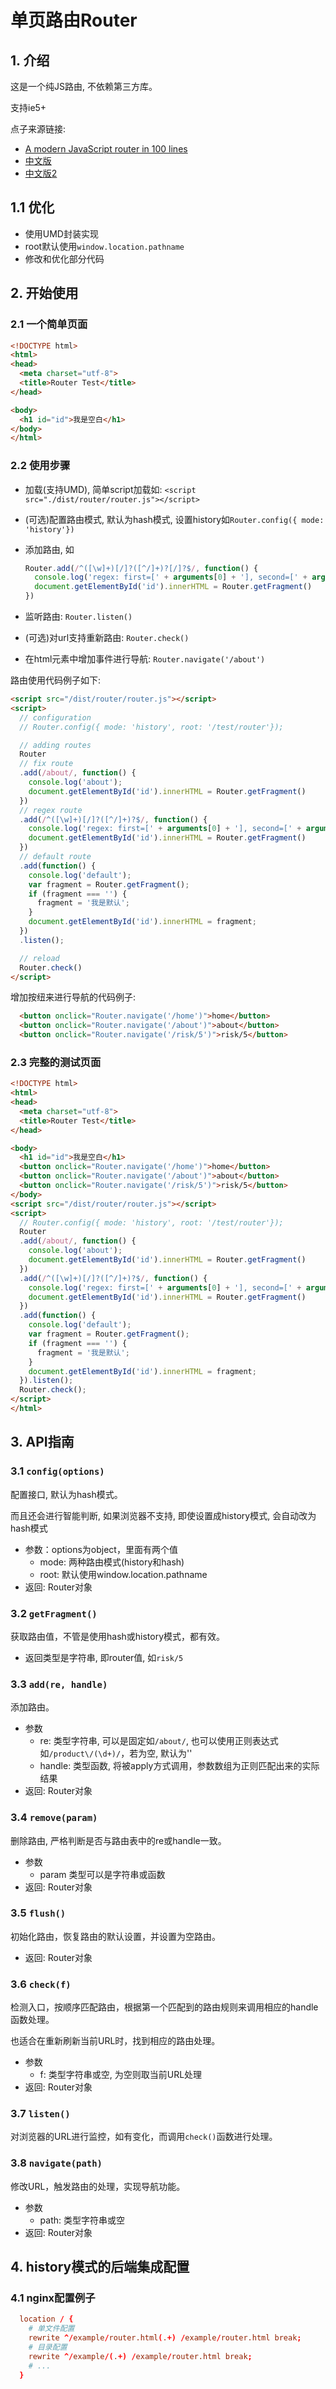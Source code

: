 # 单页路由Router

## 1. 介绍

这是一个纯JS路由, 不依赖第三方库。

支持ie5+

点子来源链接:

- [A modern JavaScript router in 100 lines](http://krasimirtsonev.com/blog/article/A-modern-JavaScript-router-in-100-lines-history-api-pushState-hash-url)
- [中文版](https://clarkdo.js.org/javascript/2014/09/04/22/)
- [中文版2](https://segmentfault.com/a/1190000002928166)

## 1.1 优化

- 使用UMD封装实现
- root默认使用`window.location.pathname`
- 修改和优化部分代码

## 2. 开始使用

### 2.1 一个简单页面

```html
<!DOCTYPE html>
<html>
<head>
  <meta charset="utf-8">
  <title>Router Test</title>
</head>

<body>
  <h1 id="id">我是空白</h1>
</body>
</html>
```

### 2.2 使用步骤

- 加载(支持UMD), 简单script加载如: `<script src="./dist/router/router.js"></script>`
- (可选)配置路由模式, 默认为hash模式, 设置history如`Router.config({ mode: 'history'})`
- 添加路由, 如

  ```js
  Router.add(/^([\w]+)[/]?([^/]+)?[/]?$/, function() {
    console.log('regex: first=[' + arguments[0] + '], second=[' + arguments[1] + ']');
    document.getElementById('id').innerHTML = Router.getFragment()
  })
  ```

- 监听路由: `Router.listen()`
- (可选)对url支持重新路由: `Router.check()`
- 在html元素中增加事件进行导航: `Router.navigate('/about')`

路由使用代码例子如下:

```html
<script src="/dist/router/router.js"></script>
<script>
  // configuration
  // Router.config({ mode: 'history', root: '/test/router'});

  // adding routes
  Router
  // fix route
  .add(/about/, function() {
    console.log('about');
    document.getElementById('id').innerHTML = Router.getFragment()
  })
  // regex route
  .add(/^([\w]+)[/]?([^/]+)?$/, function() {
    console.log('regex: first=[' + arguments[0] + '], second=[' + arguments[1] + ']');
    document.getElementById('id').innerHTML = Router.getFragment()
  })
  // default route
  .add(function() {
    console.log('default');
    var fragment = Router.getFragment();
    if (fragment === '') {
      fragment = '我是默认';
    }
    document.getElementById('id').innerHTML = fragment;
  })
  .listen();

  // reload
  Router.check()
</script>
```

增加按纽来进行导航的代码例子:

```html
  <button onclick="Router.navigate('/home')">home</button>
  <button onclick="Router.navigate('/about')">about</button>
  <button onclick="Router.navigate('/risk/5')">risk/5</button>
```

### 2.3 完整的测试页面

```html
<!DOCTYPE html>
<html>
<head>
  <meta charset="utf-8">
  <title>Router Test</title>
</head>

<body>
  <h1 id="id">我是空白</h1>
  <button onclick="Router.navigate('/home')">home</button>
  <button onclick="Router.navigate('/about')">about</button>
  <button onclick="Router.navigate('/risk/5')">risk/5</button>
</body>
<script src="/dist/router/router.js"></script>
<script>
  // Router.config({ mode: 'history', root: '/test/router'});
  Router
  .add(/about/, function() {
    console.log('about');
    document.getElementById('id').innerHTML = Router.getFragment()
  })
  .add(/^([\w]+)[/]?([^/]+)?$/, function() {
    console.log('regex: first=[' + arguments[0] + '], second=[' + arguments[1] + ']');
    document.getElementById('id').innerHTML = Router.getFragment()
  })
  .add(function() {
    console.log('default');
    var fragment = Router.getFragment();
    if (fragment === '') {
      fragment = '我是默认';
    }
    document.getElementById('id').innerHTML = fragment;
  }).listen();
  Router.check();
</script>
</html>
```

## 3. API指南

### 3.1 `config(options)`

配置接口, 默认为hash模式。

而且还会进行智能判断, 如果浏览器不支持, 即使设置成history模式, 会自动改为hash模式

- 参数：options为object，里面有两个值
  - mode: 两种路由模式(history和hash)
  - root: 默认使用window.location.pathname
- 返回: Router对象

### 3.2 `getFragment()`

获取路由值，不管是使用hash或history模式，都有效。

- 返回类型是字符串, 即router值, 如`risk/5`

### 3.3 `add(re, handle)`

添加路由。

- 参数
  - re: 类型字符串, 可以是固定如`/about/`, 也可以使用正则表达式如`/product\/(\d+)/`，若为空, 默认为''
  - handle: 类型函数, 将被apply方式调用，参数数组为正则匹配出来的实际结果
- 返回: Router对象

### 3.4 `remove(param)`

删除路由, 严格判断是否与路由表中的re或handle一致。

- 参数
  - param 类型可以是字符串或函数
- 返回: Router对象

### 3.5 `flush()`

初始化路由，恢复路由的默认设置，并设置为空路由。

- 返回: Router对象

### 3.6 `check(f)`

检测入口，按顺序匹配路由，根据第一个匹配到的路由规则来调用相应的handle函数处理。

也适合在重新刷新当前URL时，找到相应的路由处理。

- 参数
  - f: 类型字符串或空, 为空则取当前URL处理
- 返回: Router对象

### 3.7 `listen()`

对浏览器的URL进行监控，如有变化，而调用`check()`函数进行处理。

### 3.8 `navigate(path)`

修改URL，触发路由的处理，实现导航功能。

- 参数
  - path: 类型字符串或空
- 返回: Router对象

## 4. history模式的后端集成配置

### 4.1 nginx配置例子

```conf
  location / {
    # 单文件配置
    rewrite ^/example/router.html(.+) /example/router.html break;
    # 目录配置
    rewrite ^/example/(.+) /example/router.html break;
    # ...
  }
```
